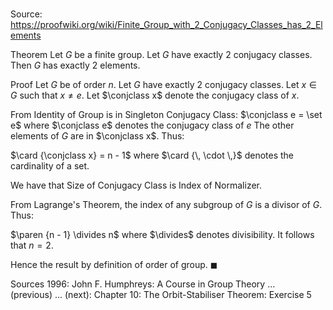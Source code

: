 # 

Source: https://proofwiki.org/wiki/Finite_Group_with_2_Conjugacy_Classes_has_2_Elements

Theorem
Let $G$ be a finite group.
Let $G$ have exactly $2$ conjugacy classes.
Then $G$ has exactly $2$ elements.


Proof
Let $G$ be of order $n$.
Let $G$ have exactly $2$ conjugacy classes.
Let $x \in G$ such that $x \ne e$.
Let $\conjclass x$ denote the conjugacy class of $x$.

From Identity of Group is in Singleton Conjugacy Class:
$\conjclass e = \set e$
where $\conjclass e$ denotes the conjugacy class of $e$
The other elements of $G$ are in $\conjclass x$.
Thus:

$\card {\conjclass x} = n - 1$
where $\card {\, \cdot \,}$ denotes the cardinality of a set.

We have that Size of Conjugacy Class is Index of Normalizer.

From Lagrange's Theorem, the index of any subgroup of $G$ is a divisor of $G$.
Thus:

$\paren {n - 1} \divides n$
where $\divides$ denotes divisibility.
It follows that $n = 2$.

Hence the result by definition of order of group.
$\blacksquare$


Sources
1996: John F. Humphreys: A Course in Group Theory ... (previous) ... (next): Chapter $10$: The Orbit-Stabiliser Theorem: Exercise $5$




